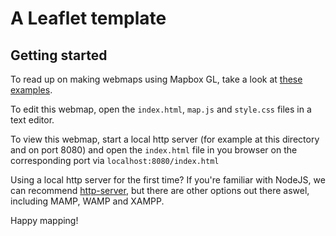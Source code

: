 # A Leaflet template

## Getting started

To read up on making webmaps using Mapbox GL, take a look at [these examples](https://www.mapbox.com/mapbox-gl-js/example/).

To edit this webmap, open the `index.html`, `map.js` and `style.css` files in a text editor.

To view this webmap, start a local http server (for example at this directory and on port 8080) and open the `index.html` file in you browser on the corresponding port via `localhost:8080/index.html`

Using a local http server for the first time? If you're familiar with NodeJS, we can recommend [http-server](https://www.npmjs.com/package/http-server), but there are other options out there aswel, including MAMP, WAMP and XAMPP.

Happy mapping!
